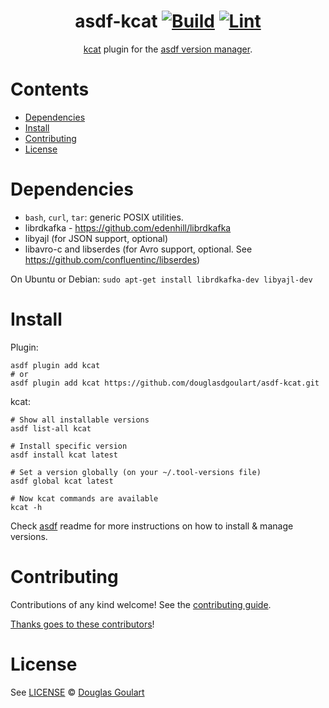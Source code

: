 <div align="center">

# asdf-kcat [![Build](https://github.com/douglasdgoulart/asdf-kcat/actions/workflows/build.yml/badge.svg)](https://github.com/douglasdgoulart/asdf-kcat/actions/workflows/build.yml) [![Lint](https://github.com/douglasdgoulart/asdf-kcat/actions/workflows/lint.yml/badge.svg)](https://github.com/douglasdgoulart/asdf-kcat/actions/workflows/lint.yml)

[kcat](https://github.com/edenhill/kcat) plugin for the [asdf version manager](https://asdf-vm.com).

</div>

# Contents

- [Dependencies](#dependencies)
- [Install](#install)
- [Contributing](#contributing)
- [License](#license)

# Dependencies

- `bash`, `curl`, `tar`: generic POSIX utilities.
- librdkafka - https://github.com/edenhill/librdkafka
- libyajl (for JSON support, optional)
- libavro-c and libserdes (for Avro support, optional. See https://github.com/confluentinc/libserdes)

On Ubuntu or Debian: `sudo apt-get install librdkafka-dev libyajl-dev`

# Install

Plugin:

```shell
asdf plugin add kcat
# or
asdf plugin add kcat https://github.com/douglasdgoulart/asdf-kcat.git
```

kcat:

```shell
# Show all installable versions
asdf list-all kcat

# Install specific version
asdf install kcat latest

# Set a version globally (on your ~/.tool-versions file)
asdf global kcat latest

# Now kcat commands are available
kcat -h
```

Check [asdf](https://github.com/asdf-vm/asdf) readme for more instructions on how to
install & manage versions.

# Contributing

Contributions of any kind welcome! See the [contributing guide](contributing.md).

[Thanks goes to these contributors](https://github.com/douglasdgoulart/asdf-kcat/graphs/contributors)!

# License

See [LICENSE](LICENSE) © [Douglas Goulart](https://github.com/douglasdgoulart/)
